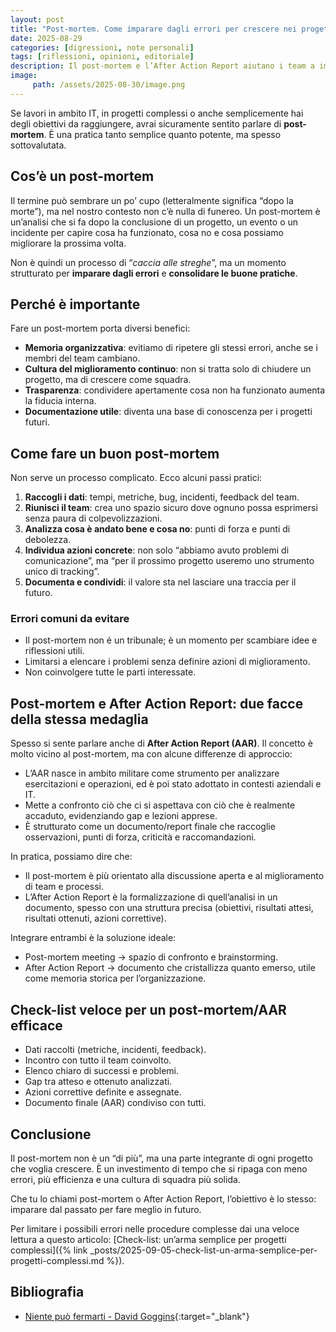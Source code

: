 ```yaml
---
layout: post
title: "Post-mortem. Come imparare dagli errori per crescere nei progetti IT"
date: 2025-08-29
categories: [digressioni, note personali]
tags: [riflessioni, opinioni, editoriale]
description: Il post-mortem e l’After Action Report aiutano i team a imparare dagli errori, migliorare i processi e crescere in ogni progetto IT.
image:
     path: /assets/2025-08-30/image.png
---
```


Se lavori in ambito IT, in progetti complessi o anche semplicemente hai degli obiettivi da raggiungere, avrai sicuramente sentito parlare di **post-mortem**. È una pratica tanto semplice quanto potente, ma spesso sottovalutata.

## Cos’è un post-mortem

Il termine può sembrare un po’ cupo (letteralmente significa “dopo la morte”), ma nel nostro contesto non c’è nulla di funereo. Un post-mortem è un’analisi che si fa dopo la conclusione di un progetto, un evento o un incidente per capire cosa ha funzionato, cosa no e cosa possiamo migliorare la prossima volta.

Non è quindi un processo di “*caccia alle streghe*”, ma un momento strutturato per **imparare dagli errori** e **consolidare le buone pratiche**.

## Perché è importante

Fare un post-mortem porta diversi benefici:
- **Memoria organizzativa**: evitiamo di ripetere gli stessi errori, anche se i membri del team cambiano.
- **Cultura del miglioramento continuo**: non si tratta solo di chiudere un progetto, ma di crescere come squadra.
- **Trasparenza**: condividere apertamente cosa non ha funzionato aumenta la fiducia interna.
- **Documentazione utile**: diventa una base di conoscenza per i progetti futuri.
## Come fare un buon post-mortem

Non serve un processo complicato. Ecco alcuni passi pratici:

1. **Raccogli i dati**: tempi, metriche, bug, incidenti, feedback del team.
2. **Riunisci il team**: crea uno spazio sicuro dove ognuno possa esprimersi senza paura di colpevolizzazioni.
3. **Analizza cosa è andato bene e cosa no**: punti di forza e punti di debolezza.
4. **Individua azioni concrete**: non solo “abbiamo avuto problemi di comunicazione”, ma “per il prossimo progetto useremo uno strumento unico di tracking”.
5. **Documenta e condividi**: il valore sta nel lasciare una traccia per il futuro.

### Errori comuni da evitare

- Il post-mortem non é un tribunale; è un momento per scambiare idee e riflessioni utili.
- Limitarsi a elencare i problemi senza definire azioni di miglioramento.
- Non coinvolgere tutte le parti interessate.

## Post-mortem e After Action Report: due facce della stessa medaglia

Spesso si sente parlare anche di **After Action Report (AAR)**. Il concetto è molto vicino al post-mortem, ma con alcune differenze di approccio:

- L’AAR nasce in ambito militare come strumento per analizzare esercitazioni e operazioni, ed è poi stato adottato in contesti aziendali e IT.
- Mette a confronto ciò che ci si aspettava con ciò che è realmente accaduto, evidenziando gap e lezioni apprese.
- È strutturato come un documento/report finale che raccoglie osservazioni, punti di forza, criticità e raccomandazioni.

In pratica, possiamo dire che:

- Il post-mortem è più orientato alla discussione aperta e al miglioramento di team e processi.
- L’After Action Report è la formalizzazione di quell’analisi in un documento, spesso con una struttura precisa (obiettivi, risultati attesi, risultati ottenuti, azioni correttive).

Integrare entrambi è la soluzione ideale:

- Post-mortem meeting → spazio di confronto e brainstorming.
- After Action Report → documento che cristallizza quanto emerso, utile come memoria storica per l’organizzazione.

## Check-list veloce per un post-mortem/AAR efficace

- Dati raccolti (metriche, incidenti, feedback).
- Incontro con tutto il team coinvolto.
- Elenco chiaro di successi e problemi.
- Gap tra atteso e ottenuto analizzati.
- Azioni correttive definite e assegnate.
- Documento finale (AAR) condiviso con tutti.

## Conclusione

Il post-mortem non è un “di più”, ma una parte integrante di ogni progetto che voglia crescere. È un investimento di tempo che si ripaga con meno errori, più efficienza e una cultura di squadra più solida.

Che tu lo chiami post-mortem o After Action Report, l’obiettivo è lo stesso: imparare dal passato per fare meglio in futuro.

Per limitare i possibili errori nelle procedure complesse dai una veloce lettura a questo articolo: [Check-list: un’arma semplice per progetti complessi]({% link  _posts/2025-09-05-check-list-un-arma-semplice-per-progetti-complessi.md %}).

## Bibliografia
- [Niente può fermarti - David Goggins](https://amzn.eu/d/7rOGCgN){:target="_blank"}
